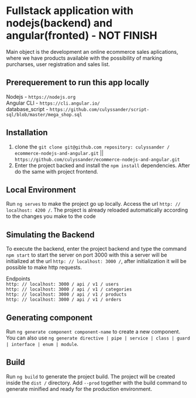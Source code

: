 # Fullstack application with nodejs(backend) and angular(fronted) - NOT FINISH

Main object is the development an online ecommerce sales aplications, where we have products available with the possibility of marking purcharses, user registration and sales list.

## Prerequerement to run this app locally<br>
Nodejs - `https://nodejs.org` <br>
Angular CLI - `https://cli.angular.io/`<br>
database_script - `https://github.com/culyssander/script-sql/blob/master/mega_shop.sql`<br>
 
 ## Installation

1. clone the `git clone git@github.com repository: culyssander / ecommerce-nodejs-and-angular.git` || `https://github.com/culyssander/ecommerce-nodejs-and-angular.git`
2. Enter the project backed and install the `npm install` dependencies. After do the same with project frontend.


## Local Environment

Run `ng serves` to make the project go up locally. Access the url `http: // localhost: 4200 /`. The project is already reloaded automatically according to the changes you make to the code

## Simulating the Backend
To execute the backend, enter the project backend and type the command `npm start` to start the server on port 3000 with this a server will be initialized at the url `http: // localhost: 3000 /`, after initialization it will be possible to make http requests.

Endpoints<br>
`http: // localhost: 3000 / api / v1 / users`<br>
`http: // localhost: 3000 / api / v1 / categories`<br>
`http: // localhost: 3000 / api / v1 / products`<br>
`http: // localhost: 3000 / api / v1 / orders `<br>

## Generating component

Run `ng generate component component-name` to create a new component. You can also use `ng generate directive | pipe | service | class | guard | interface | enum | module`.

## Build

Run `ng build` to generate the project build. The project will be created inside the `dist /` directory. Add `--prod` together with the build command to generate minified and ready for the production environment. 